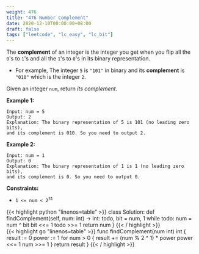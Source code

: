```yaml
---
weight: 476
title: "476 Number Complement"
date: 2020-12-10T00:00:00+08:00
draft: false
tags: ["leetcode", "lc_easy", "lc_bit"]
---
```


The **complement** of an integer is the integer you get when you flip all the `0`'s to `1`'s and all the `1`'s to `0`'s in its binary representation.
- For example, The integer `5` is `"101"` in binary and its **complement** is `"010"` which is the integer `2`.

Given an integer `num`, return _its complement_.

**Example 1:**
```
Input: num = 5
Output: 2
Explanation: The binary representation of 5 is 101 (no leading zero bits),
and its complement is 010. So you need to output 2.
```

**Example 2:**
```
Input: num = 1
Output: 0
Explanation: The binary representation of 1 is 1 (no leading zero bits),
and its complement is 0. So you need to output 0.
```

**Constraints:**
- <code>1 <= num < 2<sup>31</sup></code>

<div class="tabs"></div>
<div class="tab-content">
<div id="python" class="lang">
{{< highlight python "linenos=table" >}}
class Solution:
    def findComplement(self, num: int) -> int:
        todo, bit = num, 1
        while todo:
            num = num ^ bit
            bit <<= 1
            todo >>= 1
        return num
}
{{< / highlight >}}
</div>

<div id="golang" class="lang">
{{< highlight go "linenos=table" >}}
func findComplement(num int) int {
	result := 0
	power := 1
	for num > 0 {
		result += (num % 2 ^ 1) * power
		power <<= 1
		num >>= 1
	}
	return result
}
{{< / highlight >}}
</div>
</div>
